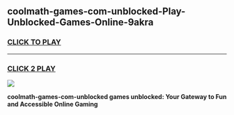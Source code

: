 
## coolmath-games-com-unblocked-Play-Unblocked-Games-Online-9akra
<h3>
<a href="https://premium76.site?title=coolmath-games-com-unblocked&ref=24A">CLICK TO PLAY</a></h3>
<hr>

<h3>
<a href="https://premium76.site?title=coolmath-games-com-unblocked&ref=24A">CLICK 2 PLAY</a>
  
</h3>

<a href="https://premium76.site?title=coolmath-games-com-unblocked&ref=24A"><img src="https://clearcache.store/games.png"></a>


**coolmath-games-com-unblocked games unblocked: Your Gateway to Fun and Accessible Online Gaming**
